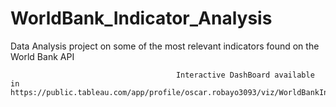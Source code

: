 # WorldBank_Indicator_Analysis
Data Analysis project on some of the most relevant indicators found on the World Bank API

                                         Interactive DashBoard available in https://public.tableau.com/app/profile/oscar.robayo3093/viz/WorldBankIndicatorAnalysis/Dashboard2
